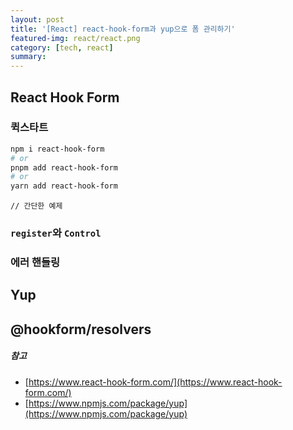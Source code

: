 ```yaml
---
layout: post
title: '[React] react-hook-form과 yup으로 폼 관리하기'
featured-img: react/react.png
category: [tech, react]
summary:
---
```


## React Hook Form

### 퀵스타트

```bash
npm i react-hook-form
# or
pnpm add react-hook-form
# or
yarn add react-hook-form
```

```tsx
// 간단한 예제
```

### `register`와 `Control`

### 에러 핸들링

## Yup

## @hookform/resolvers

##### 참고
- [https://www.react-hook-form.com/](https://www.react-hook-form.com/)
- [https://www.npmjs.com/package/yup](https://www.npmjs.com/package/yup)
